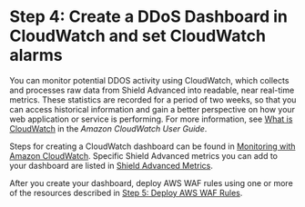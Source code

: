 # Step 4: Create a DDoS Dashboard in CloudWatch and set CloudWatch alarms<a name="deploy-waf-dashboard"></a>

You can monitor potential DDOS activity using CloudWatch, which collects and processes raw data from Shield Advanced into readable, near real\-time metrics\. These statistics are recorded for a period of two weeks, so that you can access historical information and gain a better perspective on how your web application or service is performing\. For more information, see [What is CloudWatch](http://docs.aws.amazon.com/AmazonCloudWatch/latest/DeveloperGuide/WhatIsCloudWatch.html) in the *Amazon CloudWatch User Guide*\.

Steps for creating a CloudWatch dashboard can be found in [Monitoring with Amazon CloudWatch](monitoring-cloudwatch.md)\. Specific Shield Advanced metrics you can add to your dashboard are listed in [Shield Advanced Metrics](set-ddos-alarms.md)\. 

After you create your dashboard, deploy AWS WAF rules using one or more of the resources described in [Step 5: Deploy AWS WAF Rules](deploy-waf-automations.md)\.